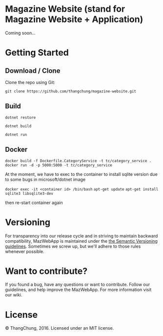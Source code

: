 # Magazine Website (stand for Magazine Website + Application)

Coming soon...

# Getting Started

## Download / Clone

Clone the repo using Git:

`git clone https://github.com/thangchung/magazine-website.git`

## Build

`dotnet restore`

`dotnet build`

`dotnet run`

## Docker

`docker build -f Dockerfile.CategoryService -t tc/category_service .`
`docker run -d -p 5000:5000 -t tc/category_service`

At the moment, we have to exec to the container to install sqlite version due to some bugs in microsoft/dotnet image

`docker exec -it <container id> /bin/bash`
`apt-get update`
`apt-get install sqlite3 libsqlite3-dev`

 then re-start container again  

# Versioning

For transparency into our release cycle and in striving to maintain backward compatibility, MazWebApp is maintained under the [the Semantic Versioning guidelines](http://semver.org/). Sometimes we screw up, but we'll adhere to those rules whenever possible.

# Want to contribute?

If you found a bug, have any questions or want to contribute. Follow our guidelines, and help improve the MazWebApp. For more information visit our wiki.

# License

© ThangChung, 2016. Licensed under an MIT license.